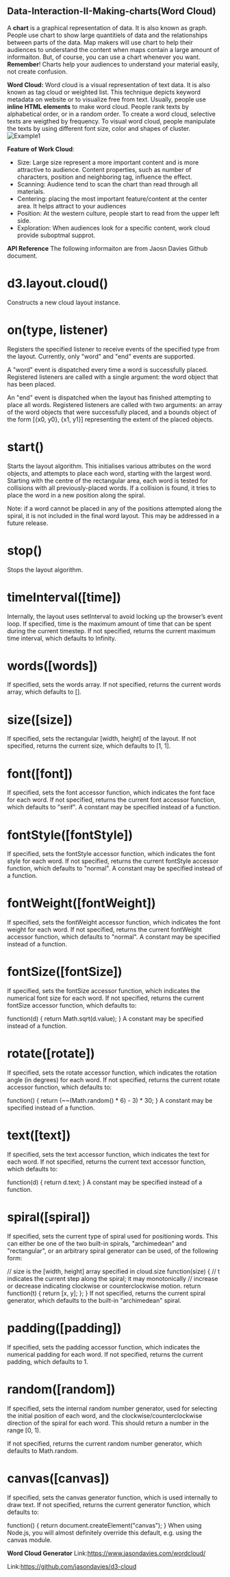 ## Data-Interaction-II-Making-charts(Word Cloud)
A **chart** is a graphical representation of data. It is also known as graph. People use chart to show large quantitiels of data and the relationships between parts of the data. Map makers will use chart to help their audiences to understand the content when maps contain a large amount of informaiton. But, of course, you can use a chart whenever you want. **Remember**! Charts help your audiences to understand your material easily, not create confusion. 

**Word Cloud:**
Word cloud is a visual representation of text data. It is also known as tag cloud or weighted list. This technique depicts keyword metadata on website or to visualize free from text. Usually, people use **inline HTML elements** to make word cloud. People rank texts by alphabetical order, or in a random order. To create a word cloud, selective texts are weigthed by frequency. To visual word cloud, people manipulate the texts by using different font size, color and shapes of cluster.
![Example1](https://github.com/winkyt/Data-Interaction-II-Making-charts/blob/master/Img/Example1.png)

**Feature of Work Cloud**:
* Size: Large size represent a more important content and is more attractive to audience. Content properties, such as number of characters, position and neighboring tag, influence the effect. 
* Scanning: Audience tend to scan the chart than read through all materials. 
* Centering: placing the most important feature/content at the center area. It helps attract to your audiences
* Position: At the western culture, people start to read from the upper left side. 
* Exploration: When audiences look for a specific content, work cloud provide suboptmal supprot. 

**API Reference** 
The following informaiton are from Jaosn Davies Github document.
# d3.layout.cloud()

Constructs a new cloud layout instance.

# on(type, listener)

Registers the specified listener to receive events of the specified type from the layout. Currently, only "word" and "end" events are supported.

A "word" event is dispatched every time a word is successfully placed. Registered listeners are called with a single argument: the word object that has been placed.

An "end" event is dispatched when the layout has finished attempting to place all words. Registered listeners are called with two arguments: an array of the word objects that were successfully placed, and a bounds object of the form [{x0, y0}, {x1, y1}] representing the extent of the placed objects.

# start()

Starts the layout algorithm. This initialises various attributes on the word objects, and attempts to place each word, starting with the largest word. Starting with the centre of the rectangular area, each word is tested for collisions with all previously-placed words. If a collision is found, it tries to place the word in a new position along the spiral.

Note: if a word cannot be placed in any of the positions attempted along the spiral, it is not included in the final word layout. This may be addressed in a future release.

# stop()

Stops the layout algorithm.

# timeInterval([time])

Internally, the layout uses setInterval to avoid locking up the browser’s event loop. If specified, time is the maximum amount of time that can be spent during the current timestep. If not specified, returns the current maximum time interval, which defaults to Infinity.

# words([words])

If specified, sets the words array. If not specified, returns the current words array, which defaults to [].

# size([size])

If specified, sets the rectangular [width, height] of the layout. If not specified, returns the current size, which defaults to [1, 1].

# font([font])

If specified, sets the font accessor function, which indicates the font face for each word. If not specified, returns the current font accessor function, which defaults to "serif". A constant may be specified instead of a function.

# fontStyle([fontStyle])

If specified, sets the fontStyle accessor function, which indicates the font style for each word. If not specified, returns the current fontStyle accessor function, which defaults to "normal". A constant may be specified instead of a function.

# fontWeight([fontWeight])

If specified, sets the fontWeight accessor function, which indicates the font weight for each word. If not specified, returns the current fontWeight accessor function, which defaults to "normal". A constant may be specified instead of a function.

# fontSize([fontSize])

If specified, sets the fontSize accessor function, which indicates the numerical font size for each word. If not specified, returns the current fontSize accessor function, which defaults to:

function(d) { return Math.sqrt(d.value); }
A constant may be specified instead of a function.

# rotate([rotate])

If specified, sets the rotate accessor function, which indicates the rotation angle (in degrees) for each word. If not specified, returns the current rotate accessor function, which defaults to:

function() { return (~~(Math.random() * 6) - 3) * 30; }
A constant may be specified instead of a function.

# text([text])

If specified, sets the text accessor function, which indicates the text for each word. If not specified, returns the current text accessor function, which defaults to:

function(d) { return d.text; }
A constant may be specified instead of a function.

# spiral([spiral])

If specified, sets the current type of spiral used for positioning words. This can either be one of the two built-in spirals, "archimedean" and "rectangular", or an arbitrary spiral generator can be used, of the following form:

// size is the [width, height] array specified in cloud.size
function(size) {
  // t indicates the current step along the spiral; it may monotonically
  // increase or decrease indicating clockwise or counterclockwise motion.
  return function(t) { return [x, y]; };
}
If not specified, returns the current spiral generator, which defaults to the built-in "archimedean" spiral.

# padding([padding])

If specified, sets the padding accessor function, which indicates the numerical padding for each word. If not specified, returns the current padding, which defaults to 1.

# random([random])

If specified, sets the internal random number generator, used for selecting the initial position of each word, and the clockwise/counterclockwise direction of the spiral for each word. This should return a number in the range [0, 1).

If not specified, returns the current random number generator, which defaults to Math.random.

# canvas([canvas])

If specified, sets the canvas generator function, which is used internally to draw text. If not specified, returns the current generator function, which defaults to:

function() { return document.createElement("canvas"); }
When using Node.js, you will almost definitely override this default, e.g. using the canvas module.

**Word Cloud Generator**
Link:https://www.jasondavies.com/wordcloud/

Link:https://github.com/jasondavies/d3-cloud

